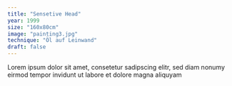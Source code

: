 ```yaml
---
title: "Sensetive Head"
year: 1999
size: "160x80cm"
image: "painting3.jpg"
technique: "Öl auf Leinwand"
draft: false
---
```

Lorem ipsum dolor sit amet, consetetur sadipscing elitr, sed diam nonumy eirmod tempor invidunt ut labore et dolore magna aliquyam